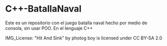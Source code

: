 # C++-BatallaNaval
Este es un repositorio con el juego batalla naval hecho por medio de consola, sin usar POO. En el lenguaje C++

IMG_License:  "Hit And Sink" by photog boy is licensed under CC BY-SA 2.0 
